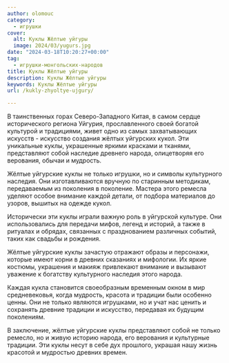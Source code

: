 ```yaml
---
author: olomouc
category:
  - игрушки
cover:
  alt: Куклы Жёлтые уйгуры
  image: 2024/03/yugurs.jpg
date: "2024-03-18T10:20:27+00:00"
tag:
  - игрушки-монгольских-народов
title: Куклы Жёлтые уйгуры
description: Куклы Жёлтые уйгуры
keywords: Куклы Жёлтые уйгуры
url: /kukly-zhyoltye-ujgury/

---
```

В таинственных горах Северо\-Западного Китая, в самом сердце исторического региона Уйгурия, прославленного своей богатой культурой и традициями, живет одно из самых захватывающих искусств \- искусство создания жёлтых уйгурских кукол. Эти уникальные куклы, украшенные яркими красками и тканями, представляют собой наследие древнего народа, олицетворяя его верования, обычаи и мудрость.

Жёлтые уйгурские куклы не только игрушки, но и символы культурного наследия. Они изготавливаются вручную по старинным методикам, передаваемым из поколения в поколение. Мастера этого ремесла уделяют особое внимание каждой детали, от подбора материалов до узоров, вышитых на одежде кукол.

Исторически эти куклы играли важную роль в уйгурской культуре. Они использовались для передачи мифов, легенд и историй, а также в ритуалах и обрядах, связанных с празднованием различных событий, таких как свадьбы и рождения.

Жёлтые уйгурские куклы зачастую отражают образы и персонажи, которые имеют корни в древних сказаниях и мифологии. Их яркие костюмы, украшения и макияж привлекают внимание и вызывают уважение к богатству культурного наследия этого народа.

Каждая кукла становится своеобразным временным окном в мир средневековья, когда мудрость, красота и традиции были особенно ценны. Они не только являются игрушками, но и учат нас ценить и сохранять древние традиции и искусство, передавая их будущим поколениям.

В заключение, жёлтые уйгурские куклы представляют собой не только ремесло, но и живую историю народа, его верования и культурные традиции. Эти куклы несут в себе дух прошлого, украшая нашу жизнь красотой и мудростью древних времен.
